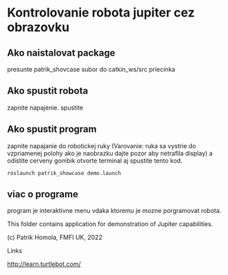 # Kontrolovanie robota jupiter cez obrazovku
## Ako naistalovat package
presunte patrik_shovcase subor do catkin_ws/src priecinka
## Ako spustit robota
zapnite napajenie. spustite

## Ako spustit program
zapnite napajanie do robotickej ruky (Varovanie: ruka sa vystrie do vzpriamenej polohy ako je naobrazku dajte pozor aby netrafila display) a odistite cerveny gombik
otvorte terminal aj spustite tento kod.
```
roslaunch patrik_showcase demo.launch
```
## viac o programe
program je interaktivne menu vdaka ktoremu je mozne porgramovat robota.


This folder contains application for demonstration of Jupiter capabilities.

(c) Patrik Homola, FMFI UK, 2022

Links

http://learn.turtlebot.com/

